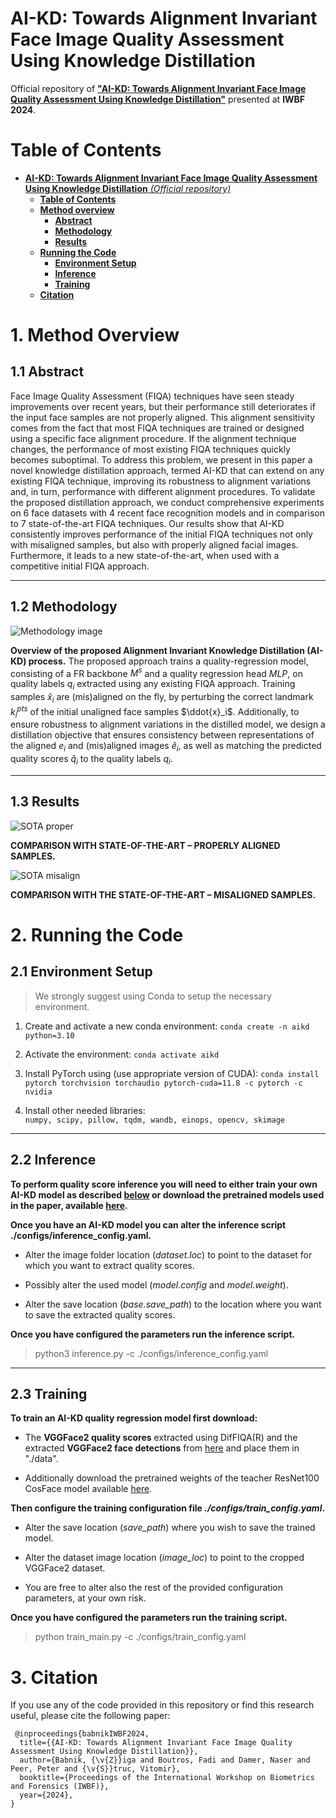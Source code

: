 # AI-KD: Towards Alignment Invariant Face Image Quality Assessment Using Knowledge Distillation

Official repository of [__"AI-KD: Towards Alignment Invariant Face Image Quality Assessment Using Knowledge Distillation"__](https://lmi.fe.uni-lj.si/wp-content/uploads/2024/03/iwbf2024_fiq.pdf) presented at __IWBF 2024__.



# **Table of Contents**

- [**AI-KD: Towards Alignment Invariant Face Image Quality Assessment Using Knowledge Distillation** _(Official repository)_](#ai-kd)
  - [**Table of Contents**](#table-of-contents)
  - [**Method overview**](#1-method-overview)
    - [**Abstract**](#11-abstract)
    - [**Methodology**](#12-methodology)
    - [**Results**](#13-results)
  - [**Running the Code**](#2-running-the-code)
    - [**Environment Setup**](#21-environment-setup)
    - [**Inference**](#22-inference)
    - [**Training**](#23-training)
  - [**Citation**](#3-citation)



# **1. Method Overview**

## **1.1 Abstract**

Face Image Quality Assessment (FIQA) techniques have seen steady improvements over recent years, but their performance still deteriorates if the input face samples are not properly aligned. This alignment sensitivity comes from the fact that most FIQA techniques are trained or designed using a specific face alignment procedure. If the alignment technique changes, the performance of most existing FIQA techniques quickly becomes suboptimal. To address this problem, we present in this paper a novel knowledge distillation approach, termed AI-KD that can extend on any existing FIQA technique, improving its robustness to alignment variations and, in turn, performance with different alignment procedures. To validate the proposed distillation approach, we conduct comprehensive experiments on 6 face datasets with 4 recent face recognition models and in comparison to 7 state-of-the-art FIQA techniques. Our results show that AI-KD consistently improves performance of the initial FIQA techniques not only with misaligned samples, but also with properly aligned facial images. Furthermore, it leads to a new state-of-the-art, when used with a competitive initial FIQA approach. 

---

## **1.2 Methodology**

![Methodology image](figures/method.png "Visual presentation of the methodology.")

**Overview of the proposed Alignment Invariant Knowledge Distillation (AI-KD) process.** The proposed approach trains a quality-regression model, consisting of a FR backbone $M^s$ and a quality regression head $MLP$, on quality labels $q_i$ extracted using any existing FIQA approach. Training samples $\hat{x}_i$ are (mis)aligned on the fly, by perturbing the correct landmark $k^{pts}_i$ of the initial unaligned face samples $\ddot{x}_i$. Additionally, to ensure robustness to alignment variations in the distilled model, we design a distillation objective that ensures consistency between representations of the aligned $e_i$ and (mis)aligned images $\hat{e}_i$, as well as matching the predicted quality scores $\hat{q}_i$ to the quality labels $q_i$. 

---

## **1.3 Results**

![SOTA proper](figures/SOTA-proper.PNG "SOTA proper")

**COMPARISON WITH STATE-OF-THE-ART – PROPERLY ALIGNED SAMPLES.** 

![SOTA misalign](figures/SOTA-misalign.PNG "SOTA misalign")

**COMPARISON WITH THE STATE-OF-THE-ART – MISALIGNED SAMPLES.** 



# **2. Running the Code**


## **2.1 Environment Setup**

> We strongly suggest using Conda to setup the necessary environment.

  1. Create and activate a new conda environment:
    ```conda create -n aikd python=3.10```
  
  2. Activate the environment:
    ```conda activate aikd```

  2. Install PyTorch using (use appropriate version of CUDA):
    ``` conda install pytorch torchvision torchaudio pytorch-cuda=11.8 -c pytorch -c nvidia ```
  
  3. Install other needed libraries:  
    ```numpy, scipy, pillow, tqdm, wandb, einops, opencv, skimage```

---

## **2.2 Inference**

__To perform quality score inference you will need to either train your own AI-KD model as described [below](#2.3-training) or download the pretrained models used in the paper, available [here](https://unilj-my.sharepoint.com/:f:/g/personal/zb4290_student_uni-lj_si/Er2YsYeGrxxChZhwDc9BhvcBKo8Uxfv25jRQnEu3CNqhPA?e=HCHKmQ).__

__Once you have an AI-KD model you can alter the inference script ./configs/inference_config.yaml.__

- Alter the image folder location (_dataset.loc_) to point to the dataset for which you want to extract quality scores.

- Possibly alter the used model (_model.config_ and _model.weight_).

- Alter the save location (_base.save\_path_) to the location where you want to save the extracted quality scores.

__Once you have configured the parameters run the inference script.__

> python3 inference.py -c ./configs/inference_config.yaml

---

## **2.3 Training**

__To train an AI-KD quality regression model first download:__ 
  - The **VGGFace2 quality scores** extracted using DifFIQA(R) and the extracted **VGGFace2 face detections** from [here](https://unilj-my.sharepoint.com/:f:/g/personal/zb4290_student_uni-lj_si/Epl46mWeChlFt-umQooMwTYBnhjYoH9QcEb4nYEsfvpJWA?e=JX29SC) and place them in "./data".

  - Additionally download the pretrained weights of the teacher ResNet100 CosFace model available [here](https://unilj-my.sharepoint.com/:f:/g/personal/zb4290_student_uni-lj_si/Er2YsYeGrxxChZhwDc9BhvcBKo8Uxfv25jRQnEu3CNqhPA?e=HCHKmQ).


__Then configure the training configuration file *./configs/train_config.yaml*.__

- Alter the save location (_save\_path_) where you wish to save the trained model.

- Alter the dataset image location (_image\_loc_) to point to the cropped VGGFace2 dataset.

- You are free to alter also the rest of the provided configuration parameters, at your own risk.

__Once you have configured the parameters run the training script.__

> python train_main.py -c ./configs/train_config.yaml




# **3. Citation**

If you use any of the code provided in this repository or find this research useful, please cite the following paper:

``` 
 @inproceedings{babnikIWBF2024,
  title={{AI-KD: Towards Alignment Invariant Face Image Quality Assessment Using Knowledge Distillation}},
  author={Babnik, {\v{Z}}iga and Boutros, Fadi and Damer, Naser and Peer, Peter and {\v{S}}truc, Vitomir},
  booktitle={Proceedings of the International Workshop on Biometrics and Forensics (IWBF)},
  year={2024},
}
``` 